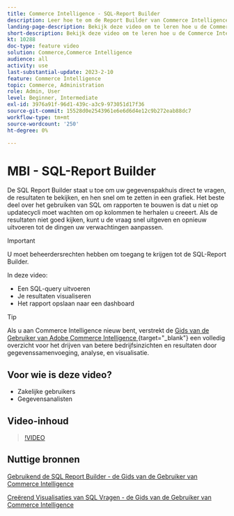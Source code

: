 ```yaml
---
title: Commerce Intelligence - SQL-Report Builder
description: Leer hoe te om de Report Builder van Commerce Intelligence SQL te gebruiken om uw gegevenspakhuis direct te vragen, de resultaten te bekijken, en hen snel om te zetten in een grafiek.
landing-page-description: Bekijk deze video om te leren hoe u de Commerce Intelligence SQL-Report Builder gebruikt om rechtstreeks query's uit te voeren op uw gegevenspakhuis, de resultaten weer te geven en deze snel om te zetten in een grafiek.
short-description: Bekijk deze video om te leren hoe u de Commerce Intelligence SQL-Report Builder gebruikt om rechtstreeks query's uit te voeren op uw gegevenspakhuis, de resultaten weer te geven en deze snel om te zetten in een grafiek.
kt: 10288
doc-type: feature video
solution: Commerce,Commerce Intelligence
audience: all
activity: use
last-substantial-update: 2023-2-10
feature: Commerce Intelligence
topic: Commerce, Administration
role: Admin, User
level: Beginner, Intermediate
exl-id: 3976a91f-96d1-439c-a3c9-973051d17f36
source-git-commit: 15528d0e2543961e6e6d6d4e12c9b272eab88dc7
workflow-type: tm+mt
source-wordcount: '250'
ht-degree: 0%

---
```


# MBI - SQL-Report Builder

De SQL Report Builder staat u toe om uw gegevenspakhuis direct te vragen, de resultaten te bekijken, en hen snel om te zetten in een grafiek. Het beste deel over het gebruiken van SQL om rapporten te bouwen is dat u niet op updatecycli moet wachten om op kolommen te herhalen u creeert. Als de resultaten niet goed kijken, kunt u de vraag snel uitgeven en opnieuw uitvoeren tot de dingen uw verwachtingen aanpassen.

>[!IMPORTANT]
>
>U moet beheerdersrechten hebben om toegang te krijgen tot de SQL-Report Builder.

In deze video:

- Een SQL-query uitvoeren
- Je resultaten visualiseren
- Het rapport opslaan naar een dashboard

>[!TIP]
>
>Als u aan Commerce Intelligence nieuw bent, verstrekt de [ Gids van de Gebruiker van Adobe Commerce Intelligence ](https://experienceleague.adobe.com/docs/commerce-business-intelligence/mbi/guide-overview.html) {target="_blank"} een volledig overzicht voor het drijven van betere bedrijfsinzichten en resultaten door gegevenssamenvoeging, analyse, en visualisatie.

## Voor wie is deze video?

- Zakelijke gebruikers
- Gegevensanalisten

## Video-inhoud

>[!VIDEO](https://video.tv.adobe.com/v/342406?quality=12&learn=on)

## Nuttige bronnen

[ Gebruikend de SQL Report Builder - de Gids van de Gebruiker van Commerce Intelligence ](https://experienceleague.adobe.com/docs/commerce-business-intelligence/mbi/analyze/sql/sql-rpt-bldr.html)

[ Creërend Visualisaties van SQL Vragen - de Gids van de Gebruiker van Commerce Intelligence ](https://experienceleague.adobe.com/docs/commerce-business-intelligence/mbi/tutorials/create-visuals-from-sql.html)
